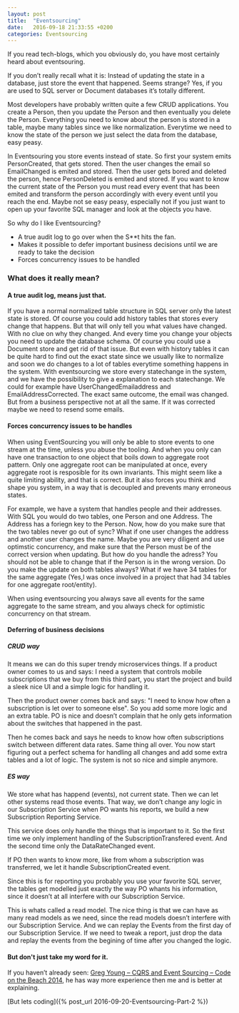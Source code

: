 ```yaml
---
layout: post
title:  "Eventsourcing"
date:   2016-09-18 21:33:55 +0200
categories: Eventsourcing
---
```

If you read tech-blogs, which you obviously do, you have most certainly heard about eventsouring.

If you don’t really recall what it is:
Instead of updating the state in a database, just store the event that happened. Seems strange? Yes, if you are used to SQL server or Document databases it’s totally different.

Most developers have probably written quite a few CRUD applications. You create a Person, then you update the Person and then eventually you delete the Person. Everything you need to know about the person is stored in a table, maybe many tables since we like normalization. Everytime we need to know the state of the person we just select the data from the database, easy peasy.

In Eventsouring you store events instead of state. So first your system emits PersonCreated, that gets stored. Then the user changes the email so EmailChanged is emited and stored. Then the user gets bored and deleted the person, hence PersonDeleted is emited and stored. If you want to know the current state of the Person you must read every event that has been emited and transform the person accordingly with every event until you reach the end. Maybe not se easy peasy, especially not if you just want to open up your favorite SQL manager and look at the objects you have.

So why do I like Eventsourcing?

- A true audit log to go over when the S**t hits the fan.
- Makes it possible to defer important business decisions until we are ready to take the decision
- Forces concurrency issues to be handled

### What does it really mean?

#### A true audit log, means just that.
If you have a normal normalized table structure in SQL server only the latest state is stored. Of course you could add history tables that stores every change that happens. But that will only tell you what values have changed. With no clue on why they changed. And every time you change your objects you need to update the database schema. Of course you could use a Document store and get rid of that issue. But even with history tables it can be quite hard to find out the exact state since we usually like to normalize and soon we do changes to a lot of tables everytime something happens in the system. With eventsourcing we store every statechange in the system, and we have the possibility to give a explanation to each statechange. We could for example have UserChangedEmailaddress and EmailAddressCorrected. The exact same outcome, the email was changed. But from a business perspective not at all the same. If it was corrected maybe we need to resend some emails.

#### Forces concurrency issues to be handles
When using EventSourcing you will only be able to store events to one stream at the time, unless you abuse the tooling. And when you only can have one transaction to one object that boils down to aggregate root pattern. Only one aggregate root can be manipulated at once, every aggregate root is resposible for its own invariants. This might seem like a quite limiting ability, and that is correct. But it also forces you think and shape you system, in a way that is decoupled and prevents many erroneous states.

For example, we have a system that handles people and their addresses. With SQL you would do two tables, one Person and one Address. The Address has a foriegn key to the Person. Now, how do you make sure that the two tables never go out of sync? What if one user changes the address and another user changes the name. Maybe you are very diligent and use optimstic concurrency, and make sure that the Person must be of the correct version when updating. But how do you handle the adress? You should not be able to change that if the Person is in the wrong version. Do you make the update on both tables always? What if we have 34 tables for the same aggregate (Yes,I was once involved in a project that had 34 tables for one aggregate root/entity).

When using eventsourcing you always save all events for the same aggregate to the same stream, and you always check for optimistic concurrency on that stream.

#### Deferring of business decisions

##### CRUD way

It means we can do this super trendy microservices things. If a product owner comes to us and says: I need a system that controls mobile subscriptions that we buy from this third part, you start the project and build a sleek nice UI and a simple logic for handling it.

Then the product owner comes back and says:
"I need to know how often a subscription is let over to someone else".
So you add some more logic and an extra table.
PO is nice and doesn’t complain that he only gets information about the switches that happened in the past.

Then he comes back and says he needs to know how often subscriptions switch between different data rates. Same thing all over. You now start figuring out a perfect schema for handling all changes and add some extra tables and a lot of logic. The system is not so nice and simple anymore.

##### ES way

We store what has happend (events), not current state. Then we can let other systems read those events. That way, we don’t change any logic in our Subscription Service when PO wants his reports, we build a new Subscription Reporting Service.

This service does only handle the things that is important to it. So the first time we only implement handling of the SubscriptionTransfered event. And the second time only the DataRateChanged event.

If PO then wants to know more, like from whom a subscription was transferred, we let it handle SubscriptionCreated event.

Since this is for reporting you probably you use your favorite SQL server, the tables get modelled just exactly the way PO whants his information, since it doesn’t at all interfere with our Subscription Service.

This is whats called a read model. The nice thing is that we can have as many read models as we need, since the read models doesn’t interfere with our Subscription Service. And we can replay the Events from the first day of our Subscription Service.
If we need to tweak a report, just drop the data and replay the events from the begining of time after you changed the logic.


#### But don't just take my word for it.

If you haven’t already seen: [Greg Young – CQRS and Event Sourcing – Code on the Beach 2014](https://www.youtube.com/watch?v=JHGkaShoyNs), he has way more experience then me and is better at explaining.

[But lets coding]({% post_url 2016-09-20-Eventsourcing-Part-2 %})
